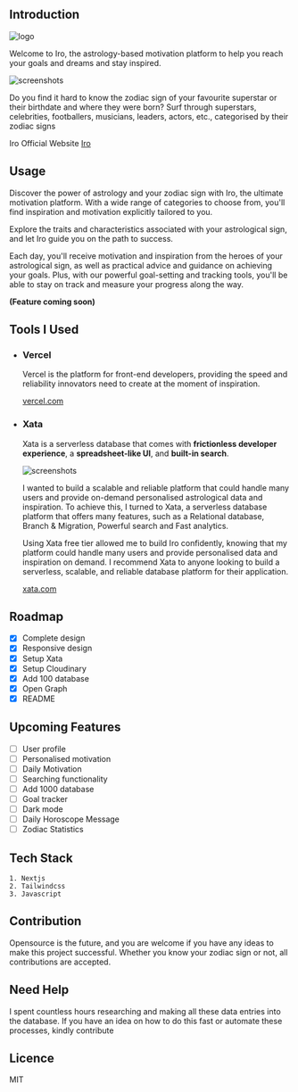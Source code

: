 ## Introduction

![logo](https://res.cloudinary.com/dyt4jkv6w/image/upload/v1673192164/logo_wdyxcg.png)

Welcome to Iro, the astrology-based motivation platform to help you reach your goals and dreams and stay inspired.

![screenshots](https://res.cloudinary.com/dyt4jkv6w/image/upload/v1673191863/Iro-Mockup_tkvbam.webp)

Do you find it hard to know the zodiac sign of your favourite superstar or their birthdate and where they were born? Surf through superstars, celebrities, footballers, musicians, leaders, actors, etc., categorised by their zodiac signs

Iro Official Website [Iro](https://iro-ecru.vercel.app/)

## Usage

Discover the power of astrology and your zodiac sign with Iro, the ultimate motivation platform. With a wide range of categories to choose from, you'll find inspiration and motivation explicitly tailored to you.

Explore the traits and characteristics associated with your astrological sign, and let Iro guide you on the path to success.

Each day, you'll receive motivation and inspiration from the heroes of your astrological sign, as well as practical advice and guidance on achieving your goals. Plus, with our powerful goal-setting and tracking tools, you'll be able to stay on track and measure your progress along the way.

**(Feature coming soon)**

## Tools I Used

- ### Vercel

  Vercel is the platform for front-end developers, providing the speed and reliability innovators need to create at the moment of inspiration.

  [vercel.com](https://vercel.com/)

- ### Xata

  Xata is a serverless database that comes with **frictionless developer experience**, a **spreadsheet-like UI**, and **built-in search**.

  ![screenshots](https://res.cloudinary.com/dyt4jkv6w/image/upload/v1673192977/Xata_Mockup_jqofjp.png)

  I wanted to build a scalable and reliable platform that could handle many users and provide on-demand personalised astrological data and inspiration. To achieve this, I turned to Xata, a serverless database platform that offers many features, such as a Relational database, Branch & Migration, Powerful search and Fast analytics.

  Using Xata free tier allowed me to build Iro confidently, knowing that my platform could handle many users and provide personalised data and inspiration on demand. I recommend Xata to anyone looking to build a serverless, scalable, and reliable database platform for their application.

  [xata.com](https://xata.io/docs/intro/getting-started)

## Roadmap

- [x] Complete design
- [x] Responsive design
- [x] Setup Xata
- [x] Setup Cloudinary
- [x] Add 100 database
- [x] Open Graph
- [x] README

## Upcoming Features

- [ ] User profile
- [ ] Personalised motivation
- [ ] Daily Motivation
- [ ] Searching functionality
- [ ] Add 1000 database
- [ ] Goal tracker
- [ ] Dark mode
- [ ] Daily Horoscope Message
- [ ] Zodiac Statistics

## Tech Stack

    1. Nextjs
    2. Tailwindcss
    3. Javascript

## Contribution

Opensource is the future, and you are welcome if you have any ideas to make this project successful. Whether you know your zodiac sign or not, all contributions are accepted.

## Need Help

I spent countless hours researching and making all these data entries into the database. If you have an idea on how to do this fast or automate these processes, kindly contribute

## Licence

MIT
